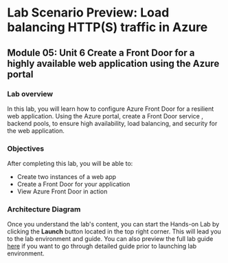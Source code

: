 # Lab Scenario Preview: Load balancing HTTP(S) traffic in Azure

## Module 05: Unit 6 Create a Front Door for a highly available web application using the Azure portal

### Lab overview

In this lab, you will learn how to configure Azure Front Door for a resilient web application. Using the Azure portal, create a Front Door service , backend pools, to ensure high availability, load balancing, and security for the web application.

### Objectives
  
After completing this lab, you will be able to:

-  Create two instances of a web app
-  Create a Front Door for your application
-  View Azure Front Door in action

### Architecture Diagram

Once you understand the lab's content, you can start the Hands-on Lab by clicking the **Launch** button located in the top right corner. This will lead you to the lab environment and guide. You can also preview the full lab guide [here](https://experience.cloudlabs.ai/#/labguidepreview/da0ac225-5c16-4fa2-9d11-fafca439e578) if you want to go through detailed guide prior to launching lab environment.











